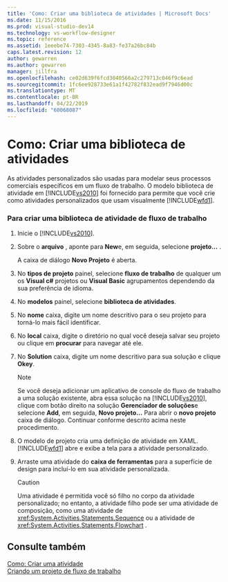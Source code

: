 ```yaml
---
title: 'Como: Criar uma biblioteca de atividades | Microsoft Docs'
ms.date: 11/15/2016
ms.prod: visual-studio-dev14
ms.technology: vs-workflow-designer
ms.topic: reference
ms.assetid: 1eeebe74-7303-4345-8a83-fe37a26bc84b
caps.latest.revision: 12
author: gewarren
ms.author: gewarren
manager: jillfra
ms.openlocfilehash: ce02d639f6fcd3040566a2c279713c046f9c6ead
ms.sourcegitcommit: 1fc6ee928733e61a1f42782f832ead9f7946d00c
ms.translationtype: MT
ms.contentlocale: pt-BR
ms.lasthandoff: 04/22/2019
ms.locfileid: "60068087"
---
```

# <a name="how-to-create-an-activity-library"></a>Como: Criar uma biblioteca de atividades
As atividades personalizados são usadas para modelar seus processos comerciais específicos em um fluxo de trabalho. O modelo biblioteca de atividade em [!INCLUDE[vs2010](../includes/vs2010-md.md)] foi fornecido para permite que você crie como atividades personalizados que usam visualmente [!INCLUDE[wfd1](../includes/wfd1-md.md)].  
  
### <a name="to-create-a-workflow-activity-library"></a>Para criar uma biblioteca de atividade de fluxo de trabalho  
  
1. Inicie o [!INCLUDE[vs2010](../includes/vs2010-md.md)].  
  
2. Sobre o **arquivo** , aponte para **New**e, em seguida, selecione **projeto...** .  
  
     A caixa de diálogo **Novo Projeto** é aberta.  
  
3. No **tipos de projeto** painel, selecione **fluxo de trabalho** de qualquer um os **Visual c#** projetos ou **Visual Basic** agrupamentos dependendo da sua preferência de idioma.  
  
4. No **modelos** painel, selecione **biblioteca de atividades**.  
  
5. No **nome** caixa, digite um nome descritivo para o seu projeto para torná-lo mais fácil identificar.  
  
6. No **local** caixa, digite o diretório no qual você deseja salvar seu projeto ou clique em **procurar** para navegar até ele.  
  
7. No **Solution** caixa, digite um nome descritivo para sua solução e clique **Okey**.  
  
    > [!NOTE]
    >  Se você deseja adicionar um aplicativo de console do fluxo de trabalho a uma solução existente, abra essa solução na [!INCLUDE[vs2010](../includes/vs2010-md.md)], clique com botão direito na solução **Gerenciador de soluções**e selecione **Add**, em seguida,  **Novo projeto...** Para abrir o **novo projeto** caixa de diálogo. Continuar conforme descrito acima neste procedimento.  
  
8. O modelo de projeto cria uma definição de atividade em XAML. [!INCLUDE[wfd1](../includes/wfd1-md.md)] abre e exibe a tela para a atividade personalizado.  
  
9. Arraste uma atividade do **caixa de ferramentas** para a superfície de design para incluí-lo em sua atividade personalizada.  
  
    > [!CAUTION]
    >  Uma atividade é permitida você só filho no corpo da atividade personalizado; no entanto, a atividade filho pode ser uma atividade de composição, como uma atividade de <xref:System.Activities.Statements.Sequence> ou a atividade de <xref:System.Activities.Statements.Flowchart> .  
  
## <a name="see-also"></a>Consulte também  
 [Como: Criar uma atividade](http://msdn.microsoft.com/library/c09b1e99-21b5-4d96-9c04-ec31db3f4436)   
 [Criando um projeto de fluxo de trabalho](../workflow-designer/creating-a-workflow-project.md)